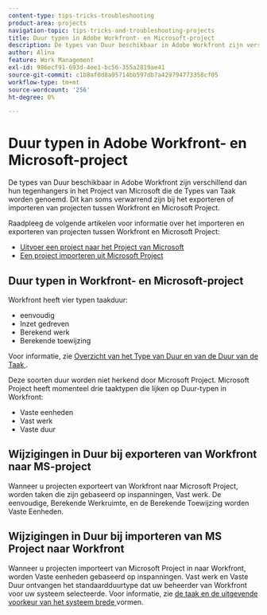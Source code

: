 ```yaml
---
content-type: tips-tricks-troubleshooting
product-area: projects
navigation-topic: tips-tricks-and-troubleshooting-projects
title: Duur typen in Adobe Workfront- en Microsoft-project
description: De types van Duur beschikbaar in Adobe Workfront zijn verschillend dan hun tegenhangers in het Project van Microsoft die de Types van Taak worden genoemd. Dit kan soms verwarrend zijn bij het exporteren of importeren van projecten tussen Workfront en Microsoft Project.
author: Alina
feature: Work Management
exl-id: 986ecf91-693d-4ee1-bc56-355a2819ae41
source-git-commit: c1b8af0d8a95714bb597db7a429794773358cf05
workflow-type: tm+mt
source-wordcount: '256'
ht-degree: 0%

---
```


# Duur typen in Adobe Workfront- en Microsoft-project

De types van Duur beschikbaar in Adobe Workfront zijn verschillend dan hun tegenhangers in het Project van Microsoft die de Types van Taak worden genoemd. Dit kan soms verwarrend zijn bij het exporteren of importeren van projecten tussen Workfront en Microsoft Project.

Raadpleeg de volgende artikelen voor informatie over het importeren en exporteren van projecten tussen Workfront en Microsoft Project:

* [ Uitvoer een project naar het Project van Microsoft ](../../../manage-work/projects/manage-projects/export-project-to-ms-project.md)
* [Een project importeren uit Microsoft Project](../../../manage-work/projects/create-projects/import-project-from-ms-project.md)

## Duur typen in Workfront- en Microsoft-project

Workfront heeft vier typen taakduur:

* eenvoudig
* Inzet gedreven
* Berekend werk
* Berekende toewijzing

Voor informatie, zie [ Overzicht van het Type van Duur en van de Duur van de Taak ](../../../manage-work/tasks/taskdurtn/task-duration-and-duration-type.md).

Deze soorten duur worden niet herkend door Microsoft Project. Microsoft Project heeft momenteel drie taaktypen die lijken op Duur-typen in Workfront:

* Vaste eenheden
* Vast werk
* Vaste duur

## Wijzigingen in Duur bij exporteren van Workfront naar MS-project

Wanneer u projecten exporteert van Workfront naar Microsoft Project, worden taken die zijn gebaseerd op inspanningen, Vast werk. De eenvoudige, Berekende Werkruimte, en de Berekende Toewijzing worden Vaste Eenheden.

## Wijzigingen in Duur bij importeren van MS Project naar Workfront

Wanneer u projecten importeert van Microsoft Project in naar Workfront, worden Vaste eenheden gebaseerd op inspanningen. Vast werk en Vaste Duur ontvangen het standaardduurtype dat uw beheerder van Workfront voor uw systeem selecteerde. Voor informatie, zie [ de taak en de uitgevende voorkeur van het systeem brede ](../../../administration-and-setup/set-up-workfront/configure-system-defaults/set-task-issue-preferences.md) vormen.

<!--
<note type="warning">
When a task has Calculated Work as the Duration Type and the default Duration Type in Setup is set as Calculated Assignment, then MS Project assignment allocations will be lost during the import.
<MadCap:conditionalText data-mc-conditions="QuicksilverOrClassic.Draft mode">
(drafting this because it is misleading)
</MadCap:conditionalText>
</note>
-->

